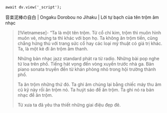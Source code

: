 ```dataviewjs
await dv.view('_script');
```
音楽泥棒の自白 | Ongaku Dorobou no Jihaku | Lời tự bạch của tên trộm âm nhạc

> [!Vietnamese]-
> “Ta là một tên trộm.
> Từ cổ chí kim, trộm thì muôn hình muôn vẻ, nhưng ta thì khác với bọn họ.
> Ta không ăn trộm tiền, cũng chẳng hứng thú với trang sức cổ hay các loại mỹ thuật có giá trị khác.
> Ta, là một kẻ đi ăn trộm âm thanh.
> 
> Những bản nhạc jazz standard phát ra từ radio. Những bài pop nghe từ loa trên phố. Tiếng hát vọng đến vòng xuyến trước nhà ga. Bản piano sonata truyền đến từ khán phòng nhỏ trong hội trường thành phố.
> 
> Ta ăn trộm những thứ đó. Ta ghi âm chúng lại bằng chiếc máy thu âm cũ kỹ này rồi ăn trộm nó. Ta huýt sáo để ăn trộm. Ta ghi nó ra bản nhạc để ăn trộm.
> 
> Từ xưa ta đã yêu tha thiết những giai điệu đẹp đẽ.
